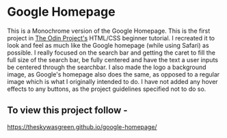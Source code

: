 # Google Homepage
This is a Monochrome version of the Google Homepage. 
This is the first project in [The Odin Project's](https://www.theodinproject.com/home) HTML/CSS beginner tutorial. 
I recreated it to look and feel as much like the Google homepage (while using Safari) as possible.
I really focused on the search bar and getting the caret to fill the full size of the search bar, be fully centered and have the text a user inputs be centered through the searchbar. I also made the logo a background image, as Google's homepage also does the same, as opposed to a regular image which is what I originally intended to do. 
I have not added any hover effects to any buttons, as the project guidelines specified not to do so. 


## To view this project follow - 
https://theskywasgreen.github.io/google-homepage/

